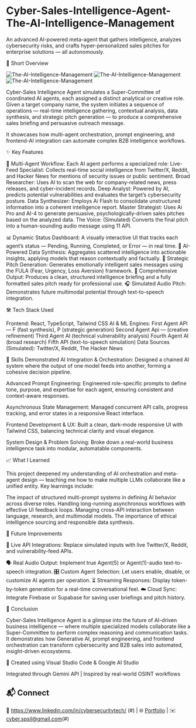 # Cyber-Sales-Intelligence-Agent-The-AI-Intelligence-Management
An advanced AI-powered meta-agent that gathers intelligence, analyzes cybersecurity risks, and crafts hyper-personalized sales pitches for enterprise solutions — all autonomously.

🚀 Short Overview

![The-AI-Intelligence-Management](https://image2url.com/images/1761654467858-ef073a48-7c3c-4069-94ee-feb48b1880bc.png)
![The-AI-Intelligence-Management](https://image2url.com/images/1761319545171-a125bf35-8be9-46c3-8a05-2dcd6815f2d7.png)
![The-AI-Intelligence-Management](https://image2url.com/images/1761319965467-52a5cc35-86a5-4596-b772-17212d05043e.png)

Cyber-Sales Intelligence Agent simulates a Super-Committee of coordinated AI agents, each assigned a distinct analytical or creative role.
Given a target company name, the system initiates a sequence of operations — real-time intelligence gathering, contextual analysis, data synthesis, and strategic pitch generation — to produce a comprehensive sales briefing and persuasive outreach message.

It showcases how multi-agent orchestration, prompt engineering, and frontend-AI integration can automate complex B2B intelligence workflows.

✨ Key Features

🧩 Multi-Agent Workflow:
Each AI agent performs a specialized role:
Live-Feed Specialist: Collects real-time social intelligence from Twitter/X, Reddit, and Hacker News for mentions of security issues or public sentiment.
Broad Researcher: Uses AI to scan the web for company-related news, press releases, and cyber-incident records.
Deep Analyst: Powered by AI, predicts potential vulnerabilities and evaluates the target’s cybersecurity posture.
Data Synthesizer: Employs Ai Flash to consolidate unstructured information into a coherent intelligence report.
Master Strategist: Uses Ai Pro and AI-4 to generate persuasive, psychologically-driven sales pitches based on the analyzed data.
The Voice: (Simulated) Converts the final pitch into a human-sounding audio message using 11 API.

📊 Dynamic Status Dashboard:
A visually interactive UI that tracks each agent’s status — Pending, Running, Completed, or Error — in real time.
🧠 AI-Powered Data Synthesis:
Aggregates scattered intelligence into actionable insights, applying models that reason contextually and factually.
💬 Strategic Pitch Generation:
Generates emotionally intelligent sales messages using the FULA (Fear, Urgency, Loss Aversion) framework.
📄 Comprehensive Output:
Produces a clean, structured intelligence briefing and a fully formatted sales pitch ready for professional use.
🎧 Simulated Audio Pitch:
Demonstrates future multimodal potential through text-to-speech integration.

🛠️ Tech Stack Used

Frontend: React, TypeScript, Tailwind CSS
AI & ML Engines:
First Agent API — F (fast synthesis), P (strategic generation)
Second Agent Api — (creative refinement)
Third Agent AI (technical vulnerability analysis)
Fourth Agent AI (broad research)
Fifth API (text-to-speech simulation)
Data Sources (Simulated): Twitter/X, Reddit, The Hacker News

🧠 Skills Demonstrated
AI Integration & Orchestration:
Designed a chained AI system where the output of one model feeds into another, forming a cohesive decision pipeline.

Advanced Prompt Engineering:
Engineered role-specific prompts to define tone, purpose, and expertise for each agent, ensuring consistent and context-aware responses.

Asynchronous State Management:
Managed concurrent API calls, progress tracking, and error states in a responsive React interface.

Frontend Development & UX:
Built a clean, dark-mode responsive UI with Tailwind CSS, balancing technical clarity and visual elegance.

System Design & Problem Solving:
Broke down a real-world business intelligence task into modular, automatable components.

📈 What I Learned

This project deepened my understanding of AI orchestration and meta-agent design — teaching me how to make multiple LLMs collaborate like a unified entity.
Key learnings include:

The impact of structured multi-prompt systems in defining AI behavior across diverse roles.
Handling long-running asynchronous workflows with effective UI feedback loops.
Managing cross-API interaction between language, research, and multimodal models.
The importance of ethical intelligence sourcing and responsible data synthesis.

🔮 Future Improvements

🔗 Live API Integrations: Replace simulated inputs with live Twitter/X, Reddit, and vulnerability-feed APIs.

🗣️ Real Audio Output: Implement true Agent(5) or Agent(1)-audio text-to-speech integration.
🎛️ Custom Agent Selection: Let users enable, disable, or customize AI agents per operation.
⏳ Streaming Responses: Display token-by-token generation for a real-time conversational feel.
☁️ Cloud Sync: Integrate Firebase or Supabase for saving user briefings and pitch history.

🏁 Conclusion

Cyber-Sales Intelligence Agent is a glimpse into the future of AI-driven business intelligence — where multiple specialized models collaborate like a Super-Committee to perform complex reasoning and communication tasks.
It demonstrates how Generative AI, prompt engineering, and frontend orchestration can transform cybersecurity and B2B sales into automated, insight-driven ecosystems.

🧩 Created using Visual Studio Code & Google AI Studio

Integrated through Gemini API | Inspired by real-world OSINT workflows

## 📬 Connect
💼 https://www.linkedin.com/in/cybersecuritytech/ (#) | 🌐 [Portfolio](#) | ✉️ cyber.spsil@gmail.com(#)
